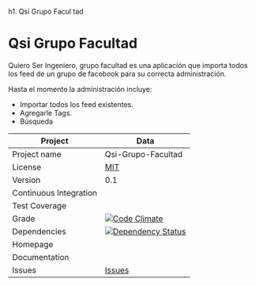 h1. Qsi Grupo Facul tad

Qsi Grupo Facultad
========================

Quiero Ser Ingeniero, grupo facultad es una aplicación que importa todos los feed de un grupo de facebook para su correcta administración.

Hasta el momento la administración incluye:

- Importar todos los feed existentes.
- Agregarle Tags.
- Búsqueda


| Project                 |  Data      |
|------------------------ | ----------------- |
| Project name            |  Qsi-Grupo-Facultad      |
| License                 |  [MIT](LICENSE.txt)   |
| Version                 |  0.1 |
| Continuous Integration  | |
| Test Coverage           | |
| Grade                   |  [![Code Climate](https://codeclimate.com/github/julioalucero/qsi-grupo-facultad.png)](https://codeclimate.com/github/julioalucero/qsi-grupo-facultad)
| Dependencies            |  [![Dependency Status](https://gemnasium.com/julioalucero/qsi-grupo-facultad.png)](https://gemnasium.com/julioalucero/qsi-grupo-facultad.png)
| Homepage                | |
| Documentation           | |
| Issues                  | [Issues](https://github.com/julioalucero/qsi-grupo-facultad/issues) |

